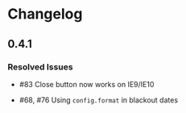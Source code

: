 # Changelog

## 0.4.1

### Resolved Issues

* \#83 Close button now works on IE9/IE10

* \#68, \#76 Using ```config.format``` in blackout dates
